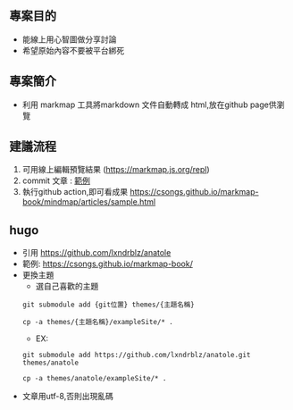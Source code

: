 ## 專案目的
- 能線上用心智圖做分享討論
- 希望原始內容不要被平台綁死

## 專案簡介
- 利用 markmap 工具將markdown 文件自動轉成 html,放在github page供瀏覽


## 建議流程
1. 可用線上編輯預覽結果 (https://markmap.js.org/repl)
2. commit 文章 : [範例](https://github.com/csongs/markmap-book/blob/main/book_sources/articles/sample.md)
3. 執行github action,即可看成果 https://csongs.github.io/markmap-book/mindmap/articles/sample.html

## hugo
- 引用 https://github.com/lxndrblz/anatole
- 範例: https://csongs.github.io/markmap-book/
- 更換主題
	- 選自己喜歡的主題
	```
	git submodule add {git位置} themes/{主題名稱}

	cp -a themes/{主題名稱}/exampleSite/* .
	```
	- EX:
	```
	git submodule add https://github.com/lxndrblz/anatole.git themes/anatole

	cp -a themes/anatole/exampleSite/* .
	```
- 文章用utf-8,否則出現亂碼